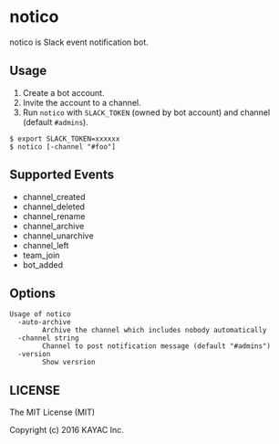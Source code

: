 # notico

notico is Slack event notification bot.

## Usage

1. Create a bot account.
2. Invite the account to a channel.
3. Run `notico` with `SLACK_TOKEN` (owned by bot account) and channel (default `#admins`).

```
$ export SLACK_TOKEN=xxxxxx
$ notico [-channel "#foo"]
```

## Supported Events

- channel_created
- channel_deleted
- channel_rename
- channel_archive
- channel_unarchive
- channel_left
- team_join
- bot_added

## Options

```
Usage of notico
  -auto-archive
    	Archive the channel which includes nobody automatically
  -channel string
    	Channel to post notification message (default "#admins")
  -version
    	Show versrion
```

## LICENSE

The MIT License (MIT)

Copyright (c) 2016 KAYAC Inc.
